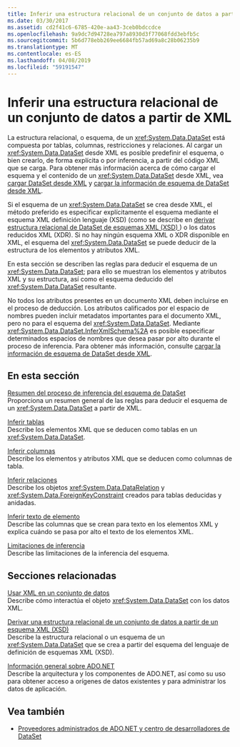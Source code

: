 ```yaml
---
title: Inferir una estructura relacional de un conjunto de datos a partir de XML
ms.date: 03/30/2017
ms.assetid: cd2f41c6-6785-420e-aa43-3ceb0bdccdce
ms.openlocfilehash: 9a9dc7d94728ea797a8930d3f77068fdd3ebfb5c
ms.sourcegitcommit: 5b6d778ebb269ee6684fb57ad69a8c28b06235b9
ms.translationtype: MT
ms.contentlocale: es-ES
ms.lasthandoff: 04/08/2019
ms.locfileid: "59191547"
---
```

# <a name="inferring-dataset-relational-structure-from-xml"></a>Inferir una estructura relacional de un conjunto de datos a partir de XML
La estructura relacional, o esquema, de un <xref:System.Data.DataSet> está compuesta por tablas, columnas, restricciones y relaciones. Al cargar un <xref:System.Data.DataSet> desde XML es posible predefinir el esquema, o bien crearlo, de forma explícita o por inferencia, a partir del código XML que se carga. Para obtener más información acerca de cómo cargar el esquema y el contenido de un <xref:System.Data.DataSet> desde XML, vea [cargar DataSet desde XML](../../../../../docs/framework/data/adonet/dataset-datatable-dataview/loading-a-dataset-from-xml.md) y [cargar la información de esquema de DataSet desde XML](../../../../../docs/framework/data/adonet/dataset-datatable-dataview/loading-dataset-schema-information-from-xml.md).  
  
 Si el esquema de un <xref:System.Data.DataSet> se crea desde XML, el método preferido es especificar explícitamente el esquema mediante el esquema XML definición lenguaje (XSD) (como se describe en [derivar estructura relacional de DataSet de esquemas XML (XSD) ](../../../../../docs/framework/data/adonet/dataset-datatable-dataview/deriving-dataset-relational-structure-from-xml-schema-xsd.md)) o los datos reducidos XML (XDR). Si no hay ningún esquema XML o XDR disponible en XML, el esquema del <xref:System.Data.DataSet> se puede deducir de la estructura de los elementos y atributos XML.  
  
 En esta sección se describen las reglas para deducir el esquema de un <xref:System.Data.DataSet>; para ello se muestran los elementos y atributos XML y su estructura, así como el esquema deducido del <xref:System.Data.DataSet> resultante.  
  
 No todos los atributos presentes en un documento XML deben incluirse en el proceso de deducción. Los atributos calificados por el espacio de nombres pueden incluir metadatos importantes para el documento XML, pero no para el esquema del <xref:System.Data.DataSet>. Mediante <xref:System.Data.DataSet.InferXmlSchema%2A> es posible especificar determinados espacios de nombres que desea pasar por alto durante el proceso de inferencia. Para obtener más información, consulte [cargar la información de esquema de DataSet desde XML](../../../../../docs/framework/data/adonet/dataset-datatable-dataview/loading-dataset-schema-information-from-xml.md).  
  
## <a name="in-this-section"></a>En esta sección  
 [Resumen del proceso de inferencia del esquema de DataSet](../../../../../docs/framework/data/adonet/dataset-datatable-dataview/summary-of-the-dataset-schema-inference-process.md)  
 Proporciona un resumen general de las reglas para deducir el esquema de un <xref:System.Data.DataSet> a partir de XML.  
  
 [Inferir tablas](../../../../../docs/framework/data/adonet/dataset-datatable-dataview/inferring-tables.md)  
 Describe los elementos XML que se deducen como tablas en un <xref:System.Data.DataSet>.  
  
 [Inferir columnas](../../../../../docs/framework/data/adonet/dataset-datatable-dataview/inferring-columns.md)  
 Describe los elementos y atributos XML que se deducen como columnas de tabla.  
  
 [Inferir relaciones](../../../../../docs/framework/data/adonet/dataset-datatable-dataview/inferring-relationships.md)  
 Describe los objetos <xref:System.Data.DataRelation> y <xref:System.Data.ForeignKeyConstraint> creados para tablas deducidas y anidadas.  
  
 [Inferir texto de elemento](../../../../../docs/framework/data/adonet/dataset-datatable-dataview/inferring-element-text.md)  
 Describe las columnas que se crean para texto en los elementos XML y explica cuándo se pasa por alto el texto de los elementos XML.  
  
 [Limitaciones de inferencia](../../../../../docs/framework/data/adonet/dataset-datatable-dataview/inference-limitations.md)  
 Describe las limitaciones de la inferencia del esquema.  
  
## <a name="related-sections"></a>Secciones relacionadas  
 [Usar XML en un conjunto de datos](../../../../../docs/framework/data/adonet/dataset-datatable-dataview/using-xml-in-a-dataset.md)  
 Describe cómo interactúa el objeto <xref:System.Data.DataSet> con los datos XML.  
  
 [Derivar una estructura relacional de un conjunto de datos a partir de un esquema XML (XSD)](../../../../../docs/framework/data/adonet/dataset-datatable-dataview/deriving-dataset-relational-structure-from-xml-schema-xsd.md)  
 Describe la estructura relacional o un esquema de un <xref:System.Data.DataSet> que se crea a partir del esquema del lenguaje de definición de esquemas XML (XSD).  
  
 [Información general sobre ADO.NET](../../../../../docs/framework/data/adonet/ado-net-overview.md)  
 Describe la arquitectura y los componentes de ADO.NET, así como su uso para obtener acceso a orígenes de datos existentes y para administrar los datos de aplicación.  
  
## <a name="see-also"></a>Vea también

- [Proveedores administrados de ADO.NET y centro de desarrolladores de DataSet](https://go.microsoft.com/fwlink/?LinkId=217917)
